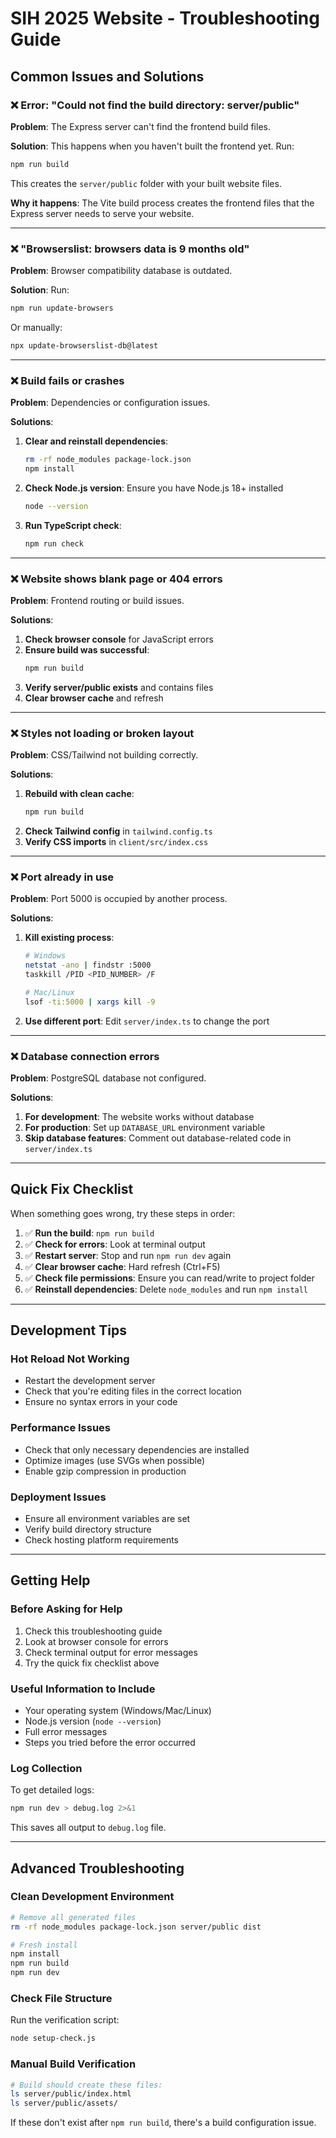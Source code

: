 # SIH 2025 Website - Troubleshooting Guide

## Common Issues and Solutions

### ❌ Error: "Could not find the build directory: server/public"

**Problem**: The Express server can't find the frontend build files.

**Solution**: This happens when you haven't built the frontend yet. Run:
```bash
npm run build
```

This creates the `server/public` folder with your built website files.

**Why it happens**: The Vite build process creates the frontend files that the Express server needs to serve your website.

---

### ❌ "Browserslist: browsers data is 9 months old"

**Problem**: Browser compatibility database is outdated.

**Solution**: Run:
```bash
npm run update-browsers
```

Or manually:
```bash
npx update-browserslist-db@latest
```

---

### ❌ Build fails or crashes

**Problem**: Dependencies or configuration issues.

**Solutions**:
1. **Clear and reinstall dependencies**:
   ```bash
   rm -rf node_modules package-lock.json
   npm install
   ```

2. **Check Node.js version**: Ensure you have Node.js 18+ installed
   ```bash
   node --version
   ```

3. **Run TypeScript check**:
   ```bash
   npm run check
   ```

---

### ❌ Website shows blank page or 404 errors

**Problem**: Frontend routing or build issues.

**Solutions**:
1. **Check browser console** for JavaScript errors
2. **Ensure build was successful**:
   ```bash
   npm run build
   ```
3. **Verify server/public exists** and contains files
4. **Clear browser cache** and refresh

---

### ❌ Styles not loading or broken layout

**Problem**: CSS/Tailwind not building correctly.

**Solutions**:
1. **Rebuild with clean cache**:
   ```bash
   npm run build
   ```
2. **Check Tailwind config** in `tailwind.config.ts`
3. **Verify CSS imports** in `client/src/index.css`

---

### ❌ Port already in use

**Problem**: Port 5000 is occupied by another process.

**Solutions**:
1. **Kill existing process**:
   ```bash
   # Windows
   netstat -ano | findstr :5000
   taskkill /PID <PID_NUMBER> /F
   
   # Mac/Linux
   lsof -ti:5000 | xargs kill -9
   ```

2. **Use different port**: Edit `server/index.ts` to change the port

---

### ❌ Database connection errors

**Problem**: PostgreSQL database not configured.

**Solutions**:
1. **For development**: The website works without database
2. **For production**: Set up `DATABASE_URL` environment variable
3. **Skip database features**: Comment out database-related code in `server/index.ts`

---

## Quick Fix Checklist

When something goes wrong, try these steps in order:

1. ✅ **Run the build**: `npm run build`
2. ✅ **Check for errors**: Look at terminal output
3. ✅ **Restart server**: Stop and run `npm run dev` again
4. ✅ **Clear browser cache**: Hard refresh (Ctrl+F5)
5. ✅ **Check file permissions**: Ensure you can read/write to project folder
6. ✅ **Reinstall dependencies**: Delete `node_modules` and run `npm install`

---

## Development Tips

### Hot Reload Not Working
- Restart the development server
- Check that you're editing files in the correct location
- Ensure no syntax errors in your code

### Performance Issues
- Check that only necessary dependencies are installed
- Optimize images (use SVGs when possible)
- Enable gzip compression in production

### Deployment Issues
- Ensure all environment variables are set
- Verify build directory structure
- Check hosting platform requirements

---

## Getting Help

### Before Asking for Help
1. Check this troubleshooting guide
2. Look at browser console for errors
3. Check terminal output for error messages
4. Try the quick fix checklist above

### Useful Information to Include
- Your operating system (Windows/Mac/Linux)
- Node.js version (`node --version`)
- Full error messages
- Steps you tried before the error occurred

### Log Collection
To get detailed logs:
```bash
npm run dev > debug.log 2>&1
```
This saves all output to `debug.log` file.

---

## Advanced Troubleshooting

### Clean Development Environment
```bash
# Remove all generated files
rm -rf node_modules package-lock.json server/public dist

# Fresh install
npm install
npm run build
npm run dev
```

### Check File Structure
Run the verification script:
```bash
node setup-check.js
```

### Manual Build Verification
```bash
# Build should create these files:
ls server/public/index.html
ls server/public/assets/
```

If these don't exist after `npm run build`, there's a build configuration issue.